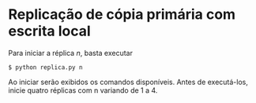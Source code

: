 # Replicação de cópia primária com escrita local

Para iniciar a réplica *n*, basta executar

    $ python replica.py n

Ao iniciar serão exibidos os comandos disponíveis. Antes de executá-los, inicie quatro réplicas com n variando de 1 a 4.